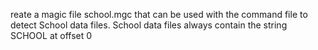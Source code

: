 reate a magic file school.mgc that can be used with the command file to detect School data files. School data files always contain the string SCHOOL at offset 0
